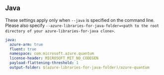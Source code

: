 ## Java

These settings apply only when `--java` is specified on the command line.
Please also specify `--azure-libraries-for-java-folder=<path to the root directory of your azure-libraries-for-java clone>`.

``` yaml $(java)
java:
  azure-arm: true
  fluent: true
  namespace: com.microsoft.azure.quantum
  license-header: MICROSOFT_MIT_NO_CODEGEN
  payload-flattening-threshold: 1
  output-folder: $(azure-libraries-for-java-folder)/azure-quantum
```